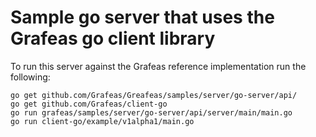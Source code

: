 # Sample go server that uses the Grafeas go client library

To run this server against the Grafeas reference implementation run the following:

```
go get github.com/Grafeas/Greafeas/samples/server/go-server/api/
go get github.com/Grafeas/client-go
go run grafeas/samples/server/go-server/api/server/main/main.go
go run client-go/example/v1alpha1/main.go
